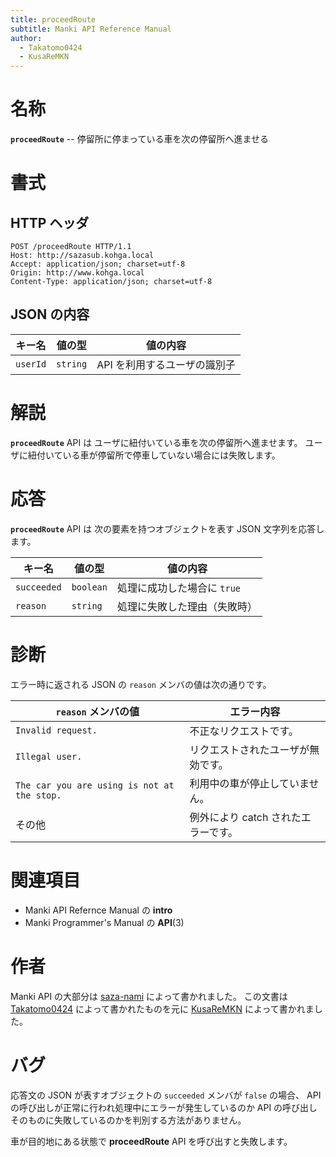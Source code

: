 ```yaml
---
title: proceedRoute
subtitle: Manki API Reference Manual
author:
  - Takatomo0424
  - KusaReMKN
---
```


# 名称

**`proceedRoute`** -- 停留所に停まっている車を次の停留所へ進ませる

# 書式

## HTTP ヘッダ

```http
POST /proceedRoute HTTP/1.1
Host: http://sazasub.kohga.local
Accept: application/json; charset=utf-8
Origin: http://www.kohga.local
Content-Type: application/json; charset=utf-8
```

## JSON の内容

| キー名   | 値の型   | 値の内容                     |
| -------- | -------- | ---------------------------- |
| `userId` | `string` | API を利用するユーザの識別子 |

# 解説

**`proceedRoute`** API は
ユーザに紐付いている車を次の停留所へ進ませます。
ユーザに紐付いている車が停留所で停車していない場合には失敗します。

# 応答

**`proceedRoute`** API は
次の要素を持つオブジェクトを表す JSON 文字列を応答します。

| キー名      | 値の型    | 値の内容                     |
| ----------- | --------- | ---------------------------- |
| `succeeded` | `boolean` | 処理に成功した場合に `true`  |
| `reason`    | `string`  | 処理に失敗した理由（失敗時） |

# 診断

エラー時に返される JSON の `reason` メンバの値は次の通りです。

| `reason` メンバの値                         | エラー内容                          |
| ------------------------------------------- | ----------------------------------- |
| `Invalid request.`                          | 不正なリクエストです。              |
| `Illegal user.`                             | リクエストされたユーザが無効です。  |
| `The car you are using is not at the stop.` | 利用中の車が停止していません。      |
| その他                                      | 例外により catch されたエラーです。 |

# 関連項目

- Manki API Refernce Manual の **intro**
- Manki Programmer's Manual の **API**(3)

# 作者

Manki API の大部分は [saza-nami][saza-nami] によって書かれました。
この文書は [Takatomo0424][takatomo0424] によって書かれたものを元に
[KusaReMKN][kusaremkn] によって書かれました。

# バグ

応答文の JSON が表すオブジェクトの `succeeded` メンバが `false` の場合、
API の呼び出しが正常に行われ処理中にエラーが発生しているのか
API の呼び出しそのものに失敗しているのかを判別する方法がありません。

車が目的地にある状態で **proceedRoute** API を呼び出すと失敗します。

[saza-nami]: https://github.com/saza-nami
[takatomo0424]: https://github.com/Takatomo0424
[kusaremkn]: https://github.com/KusaReMKN
